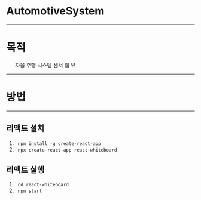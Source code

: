 # AutomotiveSystem

---

# 목적
<ol> 자율 주행 시스템 센서 웹 뷰</ol>

---

# 방법

---

## 리액트 설치
1. <code> npm install -g create-react-app </code>
2. <code> npx create-react-app react-whiteboard </code>
## 리액트 실행
1. <code> cd react-whiteboard </code>
2. <code> npm start </code>